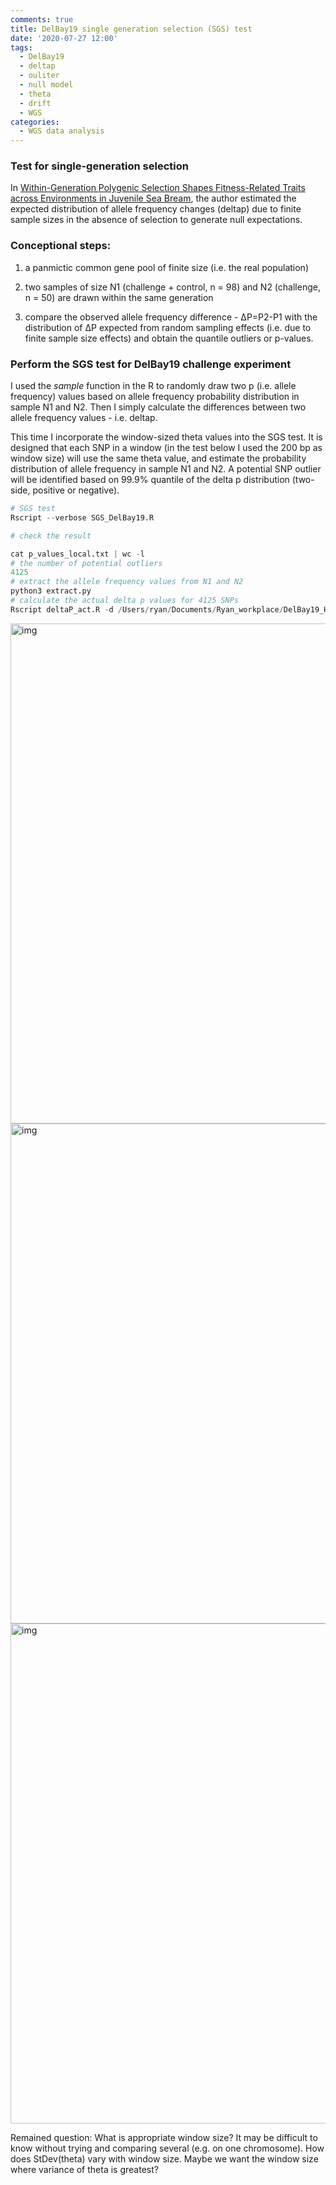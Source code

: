 ```yaml
---
comments: true
title: DelBay19 single generation selection (SGS) test
date: '2020-07-27 12:00'
tags:
  - DelBay19
  - deltap
  - ouliter
  - null model
  - theta
  - drift
  - WGS
categories:
  - WGS data analysis
---
```


### Test for single-generation selection

In [Within-Generation Polygenic Selection Shapes Fitness-Related Traits across Environments in Juvenile Sea Bream](https://www.mdpi.com/2073-4425/11/4/398/htm#app1-genes-11-00398), the author estimated the expected distribution of allele frequency changes (deltap) due to finite sample sizes in the absence of selection to generate null expectations.

### Conceptional steps:

1) a panmictic common gene pool of finite size (i.e. the real population)

2) two samples of size N1 (challenge + control, n = 98) and N2 (challenge, n = 50) are drawn within the same generation

3) compare the observed allele frequency difference - ΔP=P2-P1 with the distribution of ΔP expected from random sampling effects (i.e. due to finite sample size effects) and obtain the quantile outliers or p-values.    

### Perform the SGS test for DelBay19 challenge experiment

I used the *sample* function in the R to randomly draw two p (i.e. allele frequency) values based on allele frequency probability distribution in sample N1 and N2. Then I simply calculate the differences between two allele frequency values - i.e. deltap.

This time I incorporate the window-sized theta values into the SGS test. It is designed that each SNP in a window (in the test below I used the 200 bp as window size) will use the same theta value, and estimate the probability distribution of allele frequency in sample N1 and N2. A potential SNP outlier will be identified based on 99.9% quantile of the delta p distribution (two-side, positive or negative).

```R
# SGS test
Rscript --verbose SGS_DelBay19.R 

# check the result

cat p_values_local.txt | wc -l
# the number of potential outliers
4125 
# extract the allele frequency values from N1 and N2
python3 extract.py
# calculate the actual delta p values for 4125 SNPs
Rscript deltaP_act.R -d /Users/ryan/Documents/Ryan_workplace/DelBay19_HG/10_SGS/SGS/local_theat_SGS_results -p CHR_maf0.05_pctind0.7_cv30.mafs.extracted -q CH_maf0.05_pctind0.7_cv30.mafs.extracted -t 4125 -o obs_deltap.output
```
<img src="https://hzz0024.github.io/images/SGS/allele_1.jpeg" alt="img" width="800"/>

<img src="https://hzz0024.github.io/images/SGS/allele_2.jpeg" alt="img" width="800"/>

<img src="https://hzz0024.github.io/images/SGS/deltap.jpeg" alt="img" width="800"/>

Remained question: What is appropriate window size? It may be difficult to know without trying and comparing several (e.g. on one chromosome). How does StDev(theta) vary with window size. Maybe we want the window size where variance of theta is greatest?
  

